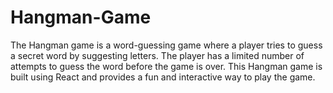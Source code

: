 # Hangman-Game
The Hangman game is a word-guessing game where a player tries to guess a secret word by suggesting letters. The player has a limited number of attempts to guess the word before the game is over. This Hangman game is built using React and provides a fun and interactive way to play the game.
